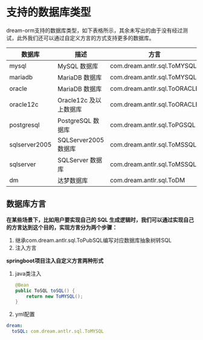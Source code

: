 # 支持的数据库类型

dream-orm支持的数据库类型，如下表格所示，其余未写出的由于没有经过测试，此外我们还可以通过自定义方言的方式支持更多的数据库。

| 数据库        | 描述                   | 方言                         |
| ------------- | ---------------------- | ---------------------------- |
| mysql         | MySQL 数据库           | com.dream.antlr.sql.ToMYSQL  |
| mariadb       | MariaDB 数据库         | com.dream.antlr.sql.ToMYSQL  |
| oracle        | MariaDB 数据库         | com.dream.antlr.sql.ToORACLE |
| oracle12c     | Oracle12c 及以上数据库 | com.dream.antlr.sql.ToORACLE |
| postgresql    | PostgreSQL 数据库      | com.dream.antlr.sql.ToPGSQL  |
| sqlserver2005 | SQLServer2005 数据库   | com.dream.antlr.sql.ToMSSQL  |
| sqlserver     | SQLServer 数据库       | com.dream.antlr.sql.ToMSSQL  |
| dm            | 达梦数据库             | com.dream.antlr.sql.ToDM     |

## 数据库方言

**在某些场景下，比如用户要实现自己的 SQL 生成逻辑时，我们可以通过实现自己的方言达到这个目的，实现方言分为两个步骤：**

1. 继承com.dream.antlr.sql.ToPubSQL编写对应数据库抽象树转SQL
2. 注入方言

**springboot项目注入自定义方言两种形式**

1. java类注入

   ```java
   @Bean
   public ToSQL toSQL() {
       return new ToMYSQL();
   }
   ```

2. yml配置

```yaml
dream:
  toSQL: com.dream.antlr.sql.ToMYSQL
```
